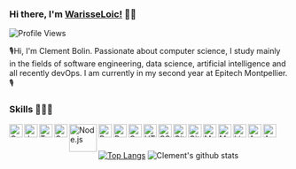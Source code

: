 ### Hi there, I'm [WarisseLoic!](https://github.com/WarisseLoic) 👋🏽
![Profile Views](https://hits.seeyoufarm.com/api/count/incr/badge.svg?url=https://github.com/WarisseLoic/&title=Profile%20Views)

🎙Hi, I'm Clement Bolin. Passionate about computer science, I study mainly in the fields of software engineering, data science, artificial intelligence and all recently devOps. I am currently in my second year at Epitech Montpellier. 🎙

### Skills 🧑🏾‍💻

<img align="left" alt="Golang" width="24px" src="https://www.vectorlogo.zone/logos/golang/golang-icon.svg" />
<img align="left" alt="JavaScript" width="24px" src="https://www.vectorlogo.zone/logos/javascript/javascript-icon.svg" />
<img align="left" alt="Typescript" width="24px" src="https://www.vectorlogo.zone/logos/typescriptlang/typescriptlang-icon.svg" />
<img align="left" alt="C++" width="24px" src="https://upload.wikimedia.org/wikipedia/commons/thumb/1/18/ISO_C%2B%2B_Logo.svg/612px-ISO_C%2B%2B_Logo.svg.png" />
<img align="left" alt="Node.js" width="50px" src="https://www.vectorlogo.zone/logos/nodejs/nodejs-ar21.svg" />
<img align="left" alt="Python" width="24px" src="https://www.vectorlogo.zone/logos/python/python-icon.svg" />
<img align="left" alt="React.js" width="24px" src="https://www.vectorlogo.zone/logos/reactjs/reactjs-icon.svg" />
<img align="left" alt="C" width="24px" src="https://cdn.jsdelivr.net/npm/simple-icons@3.2.0/icons/c.svg" />
<img align="left" alt="HTML" width="24px" src="https://www.vectorlogo.zone/logos/w3_html5/w3_html5-icon.svg" />
<img align="left" alt="CSS" width="24px" src="https://cdn.jsdelivr.net/npm/simple-icons@3.2.0/icons/css3.svg" />
<img align="left" alt="GitHub" width="24px" src="https://cdn.jsdelivr.net/npm/simple-icons@3.2.0/icons/github.svg" />
<img align="left" alt="Git" width="24px" src="https://www.vectorlogo.zone/logos/git-scm/git-scm-icon.svg" />
<img align="left" alt="MongoDB" width="24px" src="https://cdn.jsdelivr.net/npm/simple-icons@3.2.0/icons/mongodb.svg" />
<img align="left" alt="MySQL" width="24px" src="https://cdn.jsdelivr.net/npm/simple-icons@3.2.0/icons/mysql.svg" />
<img align="left" alt="Linux" width="24px" src="https://www.vectorlogo.zone/logos/linux/linux-icon.svg" />
<img align="left" alt="Android" width="24px" src="https://cdn.jsdelivr.net/npm/simple-icons@3.2.0/icons/android.svg" />
<img align="left" alt="Apple" width="24px" src="https://www.vectorlogo.zone/logos/apple/apple-icon.svg" />
<br>
<br>

[![Top Langs](https://github-readme-stats.vercel.app/api/top-langs/?username=WarisseLoic&layout=compact)](https://github.com/WarisseLoic)
![Clement's github stats](https://github-readme-stats.vercel.app/api?username=WarisseLoic&count_private=true&show_icons=true&theme=highcontrast)
